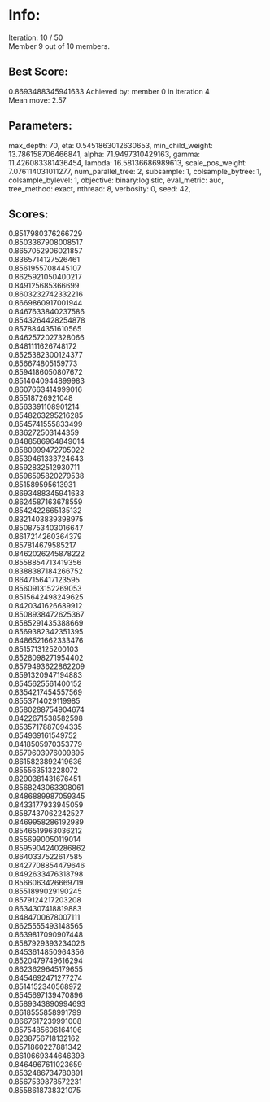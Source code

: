<h1> Info: </h1>Iteration: 10 / 50<br> Member 9 out of 10 members.<h2> Best Score: </h2>0.8693488345941633 Achieved by: member 0 in iteration 4<br>Mean move: 2.57<br><h2> Parameters:</h2><p>max_depth: 70, eta: 0.5451863012630653, min_child_weight: 13.786158706466841, alpha: 71.9497310429163, gamma: 11.426083381436454, lambda: 16.58136686989613, scale_pos_weight: 7.076114031011277, num_parallel_tree: 2, subsample: 1, colsample_bytree: 1, colsample_bylevel: 1, objective: binary:logistic, eval_metric: auc, tree_method: exact, nthread: 8, verbosity: 0, seed: 42, </p><h2> Scores:</h2>0.8517980376266729<br>0.8503367908008517<br>0.8657052906021857<br>0.8365714127526461<br>0.8561955708445107<br>0.8625921050400217<br>0.849125685366699<br>0.8603232742332216<br>0.8669860917001944<br>0.8467633840237586<br>0.8543264428254878<br>0.8578844351610565<br>0.8462572027328066<br>0.8481111626748172<br>0.8525382300124377<br>0.856674805159773<br>0.8594186050807672<br>0.8514040944899983<br>0.8607663414999016<br>0.85518726921048<br>0.8563391108901214<br>0.8548263295216285<br>0.8545741555833499<br>0.836272503144359<br>0.8488586964849014<br>0.8580999472705022<br>0.8539461333724643<br>0.8592832512930711<br>0.8596595820279538<br>0.851589595613931<br>0.8693488345941633<br>0.8624587163678559<br>0.8542422665135132<br>0.8321403839398975<br>0.8508753403016647<br>0.8617214260364379<br>0.857814679585217<br>0.8462026245878222<br>0.8558854713419356<br>0.8388387184266752<br>0.8647156417123595<br>0.8560913152269053<br>0.8515642498249625<br>0.8420341626689912<br>0.8508938472625367<br>0.8585291435388669<br>0.8569382342351395<br>0.8486521662333476<br>0.8515713125200103<br>0.8528098271954402<br>0.8579493622862209<br>0.8591320947194883<br>0.8545625561400152<br>0.8354217454557569<br>0.8553714029119985<br>0.8580288754904674<br>0.8422671538582598<br>0.8535717887094335<br>0.854939161549752<br>0.8418505970353779<br>0.8579603976009895<br>0.8615823892419636<br>0.855563513228072<br>0.8290381431676451<br>0.8568243063308061<br>0.8486889987059345<br>0.8433177933945059<br>0.8587437062242527<br>0.8469958286192989<br>0.8546519963036212<br>0.8556990050119014<br>0.8595904240286862<br>0.8640337522617585<br>0.8427708854479646<br>0.8492633476318798<br>0.8566063426669719<br>0.8551899029190245<br>0.8579124217203208<br>0.8634307418819883<br>0.8484700678007111<br>0.8625555493148565<br>0.8639817090907448<br>0.8587929393234026<br>0.8453614850964356<br>0.8520479749616294<br>0.8623629645179655<br>0.8454692471277274<br>0.8514152340568972<br>0.8545697139470896<br>0.8589343890994693<br>0.8618555858991799<br>0.8667617239991008<br>0.8575485606164106<br>0.8238756718132162<br>0.8571860227881342<br>0.8610669344646398<br>0.8464967611023659<br>0.8532486734780891<br>0.8567539878572231<br>0.8558618738321075<br>